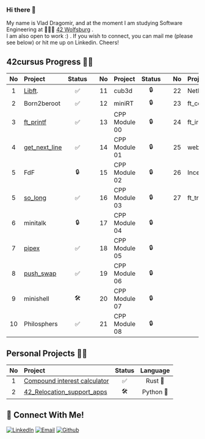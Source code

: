 ### Hi there 👋
My name is Vlad Dragomir, and at the moment I am studying Software Engineering at 👨🏻‍💻 [42 Wolfsburg](https://42wolfsburg.de/) .
<br>
I am also open to work :) . If you wish to connect, you can mail me (please see below) or hit me up on Linkedin. Cheers!
## 42cursus Progress 💪🏻
| No  | Project                                                | Status |   | No  | Project       | Status |   | No  | Project                        | Status |
| :-: | :------------------------------------------------------| :----: | - | :-: | :------------ | :----: | - | :-: | :----------------------------- | :----: |
| 1   | [Libft](https://github.com/VladDrag/42_WB_2021_LIBFT). | ✅     |   | 11  | cub3d         | 🔒     |   | 22  | NetPractice                    | 🔒      |
| 2   | Born2beroot                                            | ✅     |   | 12  | miniRT        | 🔒     |   | 23  | ft_containers                  | 🔒      |
| 3   | [ft_printf](https://github.com/VladDrag/42_WB_2021_FT_PRINTF)| ✅     |   | 13  | CPP Module 00 | 🔒     |   | 24  | ft_irc                         | 🔒      |
| 4   | [get_next_line](https://github.com/VladDrag/42_WB_2021_Get_Next_Line)| ✅     |   | 14  | CPP Module 01 | 🔒     |   | 25  | webserv                        | 🔒      |
| 5   | FdF                                                    | 🔒     |   | 15  | CPP Module 02 | 🔒     |   | 26  | Inception                      | 🔒      |
| 5   | [so_long](https://github.com/VladDrag/42_WB_2021_So_Long)| ✅     |   | 16  | CPP Module 03 | 🔒     |   | 27  | ft_transcendence               | 🔒      |
| 6   | minitalk                                               | 🔒     |   | 17  | CPP Module 04 | 🔒     |   |     |                                |         |
| 7   | [pipex](https://github.com/VladDrag/42_WB_2021_pipex_bonus)| ✅     |   | 18  | CPP Module 05 | 🔒     |   |     |                                |         |
| 8   | [push_swap](https://github.com/VladDrag/42_WB_2021_Push_Swap)| ✅     |   | 19  | CPP Module 06 | 🔒     |   |     |                                |         |
| 9   | minishell                                              | 🛠️     |   | 20  | CPP Module 07 | 🔒     |   |     |                                |         |
| 10  | Philosphers                                            | ✅     |   | 21  | CPP Module 08 | 🔒     |   |     |                                |         |

## Personal Projects 💪🏻
| No  | Project                                                                                                | Status |     Language    |
| :-: | :----------------------------------------------------------------------------------------------------- | :----: | :-------------: |
| 1   | [Compound interest calculator](https://github.com/VladDrag/compound_interest_calculator)               | ✅     | Rust      :crab:|
| 2   | [42_Relocation_support_apps](https://github.com/VladDrag/42_Relocation_Support_Apps)                   | 🛠️     | Python    :snake:|


## 📱 Connect With Me!
[![LinkedIn](https://img.shields.io/badge/-LinkedIn-0e76a8?style=flat-square&logo=linkedin&logoColor=white)](https://www.linkedin.com/in/vdragomir/)
[![Email](https://img.shields.io/badge/Email-%20-d95040?style=flat-square&logo=mail&logoColor=white)](mailto:ioanvlad90@gmail.com)
[![Github](https://img.shields.io/badge/GitHub-100000?style=flat-square&log=github&logoColor=white)](https://github.com/VladDrag)
